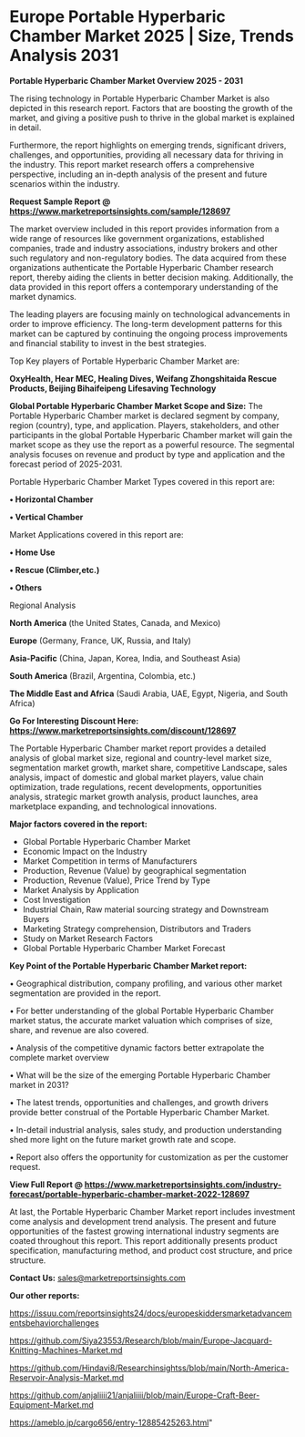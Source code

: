 # Europe Portable Hyperbaric Chamber Market 2025 | Size, Trends Analysis 2031

<Strong> Portable Hyperbaric Chamber Market Overview 2025 - 2031</strong>

The rising technology in Portable Hyperbaric Chamber Market is also depicted in this research report. Factors that are boosting the growth of the market, and giving a positive push to thrive in the global market is explained in detail.

Furthermore, the report highlights on emerging trends, significant drivers, challenges, and opportunities, providing all necessary data for thriving in the industry. This report market research offers a comprehensive perspective, including an in-depth analysis of the present and future scenarios within the industry.

<strong>Request Sample Report @ <a href=https://www.marketreportsinsights.com/sample/128697>https://www.marketreportsinsights.com/sample/128697</a></strong>

The market overview included in this report provides information from a wide range of resources like government organizations, established companies, trade and industry associations, industry brokers and other such regulatory and non-regulatory bodies. The data acquired from these organizations authenticate the Portable Hyperbaric Chamber research report, thereby aiding the clients in better decision making. Additionally, the data provided in this report offers a contemporary understanding of the market dynamics.

The leading players are focusing mainly on technological advancements in order to improve efficiency. The long-term development patterns for this market can be captured by continuing the ongoing process improvements and financial stability to invest in the best strategies.

Top Key players of Portable Hyperbaric Chamber Market are:

<strong>OxyHealth, Hear MEC, Healing Dives, Weifang Zhongshitaida Rescue Products, Beijing Bihaifeipeng Lifesaving Technology</strong>

<strong><b>Global Portable Hyperbaric Chamber Market Scope and Size:</b></strong>
The Portable Hyperbaric Chamber market is declared segment by company, region (country), type, and application. Players, stakeholders, and other participants in the global Portable Hyperbaric Chamber market will gain the market scope as they use the report as a powerful resource. The segmental analysis focuses on revenue and product by type and application and the forecast period of 2025-2031.

Portable Hyperbaric Chamber Market Types covered in this report are:

<strong>• Horizontal Chamber

• Vertical Chamber</strong>

Market Applications covered in this report are:

<strong>• Home Use

• Rescue (Climber,etc.)

• Others</strong> 

Regional Analysis

<strong>North America</strong> (the United States, Canada, and Mexico)

<strong>Europe</strong> (Germany, France, UK, Russia, and Italy)

<strong>Asia-Pacific</strong> (China, Japan, Korea, India, and Southeast Asia)

<strong>South America</strong> (Brazil, Argentina, Colombia, etc.)

<strong>The Middle East and Africa</strong> (Saudi Arabia, UAE, Egypt, Nigeria, and South Africa)

<strong>Go For Interesting Discount Here: <a href=https://www.marketreportsinsights.com/discount/128697>https://www.marketreportsinsights.com/discount/128697</a></strong>

The Portable Hyperbaric Chamber market report provides a detailed analysis of global market size, regional and country-level market size, segmentation market growth, market share, competitive Landscape, sales analysis, impact of domestic and global market players, value chain optimization, trade regulations, recent developments, opportunities analysis, strategic market growth analysis, product launches, area marketplace expanding, and technological innovations.

<strong><b>Major factors covered in the report:</b></strong>
<ul>
  <li>Global Portable Hyperbaric Chamber Market </li>
  <li>Economic Impact on the Industry</li>
  <li>Market Competition in terms of Manufacturers</li>
  <li>Production, Revenue (Value) by geographical segmentation</li>
  <li>Production, Revenue (Value), Price Trend by Type</li>
  <li>Market Analysis by Application</li>
  <li>Cost Investigation</li>
  <li>Industrial Chain, Raw material sourcing strategy and Downstream Buyers</li>
  <li>Marketing Strategy comprehension, Distributors and Traders</li>
  <li>Study on Market Research Factors</li>
  <li>Global Portable Hyperbaric Chamber Market Forecast</li>
</ul>

<strong><b>Key Point of the Portable Hyperbaric Chamber Market report:</b></strong>

• Geographical distribution, company profiling, and various other market segmentation are provided in the report.

• For better understanding of the global Portable Hyperbaric Chamber market status, the accurate market valuation which comprises of size, share, and revenue are also covered.

• Analysis of the competitive dynamic factors better extrapolate the complete market overview

• What will be the size of the emerging Portable Hyperbaric Chamber market in 2031?

• The latest trends, opportunities and challenges, and growth drivers provide better construal of the Portable Hyperbaric Chamber Market.

• In-detail industrial analysis, sales study, and production understanding shed more light on the future market growth rate and scope.

• Report also offers the opportunity for customization as per the customer request.

<strong><b>View Full Report @ <a href=https://www.marketreportsinsights.com/industry-forecast/portable-hyperbaric-chamber-market-2022-128697>https://www.marketreportsinsights.com/industry-forecast/portable-hyperbaric-chamber-market-2022-128697</a></b></strong>


At last, the Portable Hyperbaric Chamber Market report includes investment come analysis and development trend analysis. The present and future opportunities of the fastest growing international industry segments are coated throughout this report. This report additionally presents product specification, manufacturing method, and product cost structure, and price structure.

<strong>Contact Us:</strong>
sales@marketreportsinsights.com

<strong>Our other reports:</strong>

<a href=https://issuu.com/reportsinsights24/docs/europeskiddersmarketadvancementsbehaviorchallenges>https://issuu.com/reportsinsights24/docs/europeskiddersmarketadvancementsbehaviorchallenges</a>

<a href=https://github.com/Siya23553/Research/blob/main/Europe-Jacquard-Knitting-Machines-Market.md>https://github.com/Siya23553/Research/blob/main/Europe-Jacquard-Knitting-Machines-Market.md</a>

<a href=https://github.com/Hindavi8/Researchinsightss/blob/main/North-America-Reservoir-Analysis-Market.md>https://github.com/Hindavi8/Researchinsightss/blob/main/North-America-Reservoir-Analysis-Market.md</a>

<a href=https://github.com/anjaliiii21/anjaliiii/blob/main/Europe-Craft-Beer-Equipment-Market.md>https://github.com/anjaliiii21/anjaliiii/blob/main/Europe-Craft-Beer-Equipment-Market.md</a>

<a href=https://ameblo.jp/cargo656/entry-12885425263.html>https://ameblo.jp/cargo656/entry-12885425263.html</a>"

